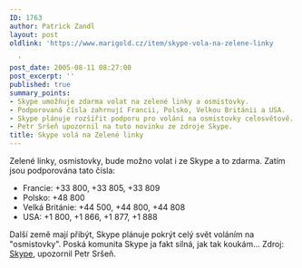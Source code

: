 ```yaml
---
ID: 1763
author: Patrick Zandl
layout: post
oldlink: 'https://www.marigold.cz/item/skype-vola-na-zelene-linky

  '
post_date: 2005-08-11 08:27:00
post_excerpt: ''
published: true
summary_points:
- Skype umožňuje zdarma volat na zelené linky a osmistovky.
- Podporovaná čísla zahrnují Francii, Polsko, Velkou Británii a USA.
- Skype plánuje rozšířit podporu pro volání na osmistovky celosvětově.
- Petr Sršeň upozornil na tuto novinku ze zdroje Skype.
title: Skype volá na Zelené linky
---
```


<p>Zelené linky, osmistovky, bude možno volat i ze Skype a to zdarma. Zatím jsou podporována tato čísla:</p>

<ul>    
<li>Francie: +33 800, +33 805, +33 809</li>
<li>Polsko: +48 800</li>
<li>Velká Británie: +44 500, +44 800, +44 808</li>
<li>USA: +1 800, +1 866, +1 877, +1 888</li>
</ul>
<p>Další země mají přibýt, Skype plánuje pokrýt celý svět voláním na "osmistovky". Poská komunita Skype ja fakt silná, jak tak koukám...
Zdroj: <a href="http://share.skype.com/blog/products_and_services/free_calls_to_toll-free_phone_numbers_global_beta/">Skype</a>, upozornil Petr Sršeň.
</p>